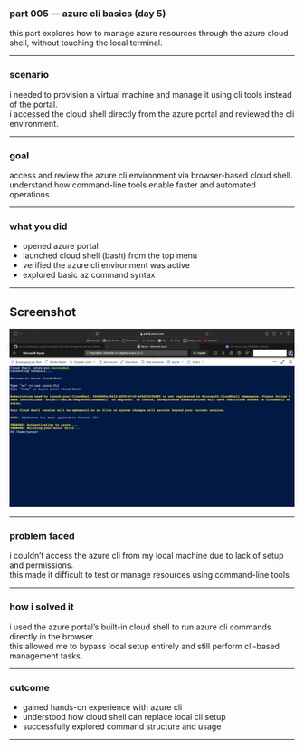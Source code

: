 ### part 005 — azure cli basics (day 5)

this part explores how to manage azure resources through the azure cloud shell, without touching the local terminal.

---

### scenario

i needed to provision a virtual machine and manage it using cli tools instead of the portal.  
i accessed the cloud shell directly from the azure portal and reviewed the cli environment.

---

### goal

access and review the azure cli environment via browser-based cloud shell.  
understand how command-line tools enable faster and automated operations.

---

### what you did

- opened azure portal  
- launched cloud shell (bash) from the top menu  
- verified the azure cli environment was active  
- explored basic az command syntax

---
## Screenshot

![Azure CLI](https://raw.githubusercontent.com/yavuzkutayozdemir/cloud-journey/main/gallery/cloud-support-track/part-005-day-005-azure-cli-basics.png)

---

### problem faced

i couldn’t access the azure cli from my local machine due to lack of setup and permissions.  
this made it difficult to test or manage resources using command-line tools.

---

### how i solved it

i used the azure portal’s built-in cloud shell to run azure cli commands directly in the browser.  
this allowed me to bypass local setup entirely and still perform cli-based management tasks.

---

### outcome

- gained hands-on experience with azure cli  
- understood how cloud shell can replace local cli setup  
- successfully explored command structure and usage



---

